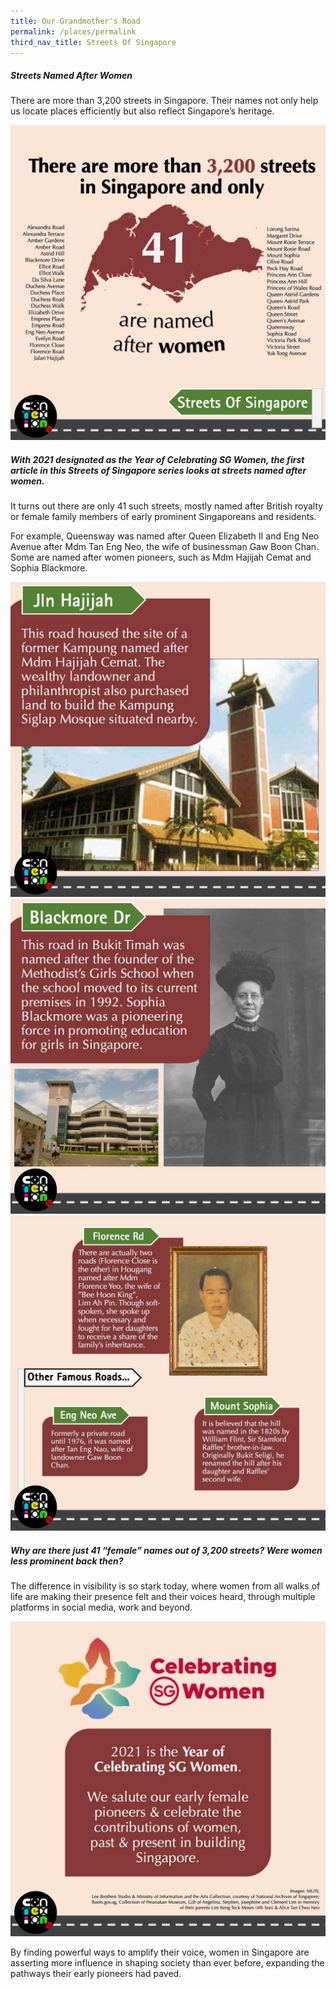 ```yaml
---
title: Our Grandmother's Road
permalink: /places/permalink
third_nav_title: Streets Of Singapore
---
```

##### Streets Named After Women
There are more than 3,200 streets in Singapore. Their names not only help us locate places efficiently but also reflect Singapore’s heritage. 

![Alt text for image on Isomer site](/images/sos-our-grandmother-rd/SOS_female1.jpeg)

##### With 2021 designated as the Year of Celebrating SG Women, the first article in this Streets of Singapore series looks at streets named after women.

It turns out there are only 41 such streets, mostly named after British royalty or female family members of early prominent Singaporeans and residents. 

For example, Queensway was named after Queen Elizabeth II and Eng Neo Avenue after Mdm Tan Eng Neo, the wife of businessman Gaw Boon Chan. Some are named after women pioneers, such as Mdm Hajijah Cemat and Sophia Blackmore.

![Alt text for image on Isomer site](/images/sos-our-grandmother-rd/SOS_female2.jpg)
![Alt text for image on Isomer site](/images/sos-our-grandmother-rd/SOS_female3.jpeg)
![Alt text for image on Isomer site](/images/sos-our-grandmother-rd/SOS_female4.jpg)
##### Why are there just 41 “female” names out of 3,200 streets? Were women less prominent back then? 

The difference in visibility is so stark today, where women from all walks of life are making their presence felt and their voices heard, through multiple platforms in social media, work and beyond. 

![Alt text for image on Isomer site](/images/sos-our-grandmother-rd/SOS_female5.jpg)

By finding powerful ways to amplify their voice, women in Singapore are asserting more influence in shaping society than ever before, expanding the pathways their early pioneers had paved.